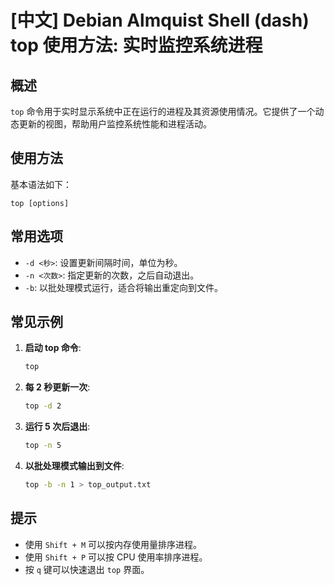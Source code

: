 # [中文] Debian Almquist Shell (dash) top 使用方法: 实时监控系统进程

## 概述
`top` 命令用于实时显示系统中正在运行的进程及其资源使用情况。它提供了一个动态更新的视图，帮助用户监控系统性能和进程活动。

## 使用方法
基本语法如下：
```
top [options]
```

## 常用选项
- `-d <秒>`: 设置更新间隔时间，单位为秒。
- `-n <次数>`: 指定更新的次数，之后自动退出。
- `-b`: 以批处理模式运行，适合将输出重定向到文件。

## 常见示例
1. **启动 top 命令**:
   ```bash
   top
   ```

2. **每 2 秒更新一次**:
   ```bash
   top -d 2
   ```

3. **运行 5 次后退出**:
   ```bash
   top -n 5
   ```

4. **以批处理模式输出到文件**:
   ```bash
   top -b -n 1 > top_output.txt
   ```

## 提示
- 使用 `Shift + M` 可以按内存使用量排序进程。
- 使用 `Shift + P` 可以按 CPU 使用率排序进程。
- 按 `q` 键可以快速退出 `top` 界面。